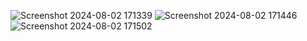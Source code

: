 ![Screenshot 2024-08-02 171339](https://github.com/user-attachments/assets/61d24a14-d69e-471a-8cad-1e815601ac9e)
![Screenshot 2024-08-02 171446](https://github.com/user-attachments/assets/0266a783-9800-407f-9b74-a4c32a5aac91)
![Screenshot 2024-08-02 171502](https://github.com/user-attachments/assets/5b37f186-a8a0-4a6b-96bb-55f4cd737bcf)

